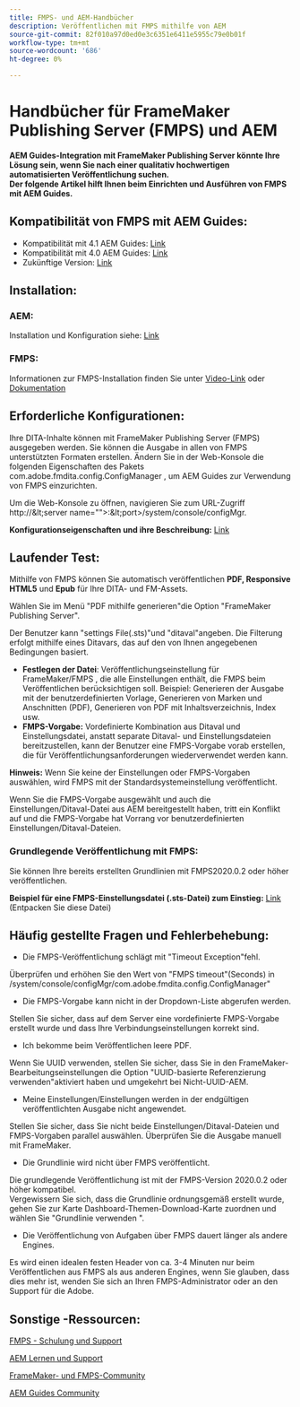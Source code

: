 ```yaml
---
title: FMPS- und AEM-Handbücher
description: Veröffentlichen mit FMPS mithilfe von AEM
source-git-commit: 82f010a97d0ed0e3c6351e6411e5955c79e0b01f
workflow-type: tm+mt
source-wordcount: '686'
ht-degree: 0%

---
```



# Handbücher für FrameMaker Publishing Server (FMPS) und AEM

**AEM Guides-Integration mit FrameMaker Publishing Server könnte Ihre Lösung sein, wenn Sie nach einer qualitativ hochwertigen automatisierten Veröffentlichung suchen.\
Der folgende Artikel hilft Ihnen beim Einrichten und Ausführen von FMPS mit AEM Guides.**

## Kompatibilität von FMPS mit AEM Guides:

- Kompatibilität mit 4.1 AEM Guides: [Link](https://experienceleague.adobe.com/docs/experience-manager-guides-learn/tutorials/release-info/release-notes/on-prem-release-notes/release-notes-4.1.html?lang=en/#compatibility-matrix)
- Kompatibilität mit 4.0 AEM Guides: [Link](https://helpx.adobe.com/xml-documentation-for-experience-manager/release-note/release-notes-xml-documentation-solution-4-0.html/#Compatibility%20matrix)
- Zukünftige Version: [Link](https://experienceleague.adobe.com/docs/experience-manager-guides-learn/tutorials/release-info/latest-release-info.html?lang=en)

## Installation:

### AEM:

Installation und Konfiguration siehe: [Link](https://helpx.adobe.com/content/dam/help/en/xml-documentation-solution/4-1-2/Adobe-Experience-Manager-Guides_Installation-Configuration-Guide_EN.pdf)

### FMPS:

Informationen zur FMPS-Installation finden Sie unter [Video-Link](https://www.youtube.com/watch?v=2deelyM5VA8&amp;t) oder [Dokumentation](https://help.adobe.com/en_US/framemaker/server/index.html#t=fmps-user-guide%2Finstall_config_fmps.html%23install_config_fmps&amp;rhtocid=_2)

## Erforderliche Konfigurationen:

Ihre DITA-Inhalte können mit FrameMaker Publishing Server (FMPS) ausgegeben werden. Sie können die Ausgabe in allen von FMPS unterstützten Formaten erstellen. Ändern Sie in der Web-Konsole die folgenden Eigenschaften des Pakets com.adobe.fmdita.config.ConfigManager , um AEM Guides zur Verwendung von FMPS einzurichten.

Um die Web-Konsole zu öffnen, navigieren Sie zum URL-Zugriff http://\&lt;server name=&quot;&quot;>:\&lt;port>/system/console/configMgr.

**Konfigurationseigenschaften und ihre Beschreibung:** [Link](https://helpx.adobe.com/content/dam/help/en/xml-documentation-solution/4-1-2/Adobe-Experience-Manager-Guides_Installation-Configuration-Guide_EN.pdf#page=89)

## Laufender Test:

Mithilfe von FMPS können Sie automatisch veröffentlichen **PDF, Responsive HTML5** und **Epub** für Ihre DITA- und FM-Assets.

Wählen Sie im Menü &quot;PDF mithilfe generieren&quot;die Option &quot;FrameMaker Publishing Server&quot;.

Der Benutzer kann &quot;settings File(.sts)&quot;und &quot;ditaval&quot;angeben. Die Filterung erfolgt mithilfe eines Ditavars, das auf den von Ihnen angegebenen Bedingungen basiert.

- **Festlegen der Datei**: Veröffentlichungseinstellung für FrameMaker/FMPS , die alle Einstellungen enthält, die FMPS beim Veröffentlichen berücksichtigen soll. Beispiel: Generieren der Ausgabe mit der benutzerdefinierten Vorlage, Generieren von Marken und Anschnitten (PDF), Generieren von PDF mit Inhaltsverzeichnis, Index usw.
- **FMPS-Vorgabe:** Vordefinierte Kombination aus Ditaval und Einstellungsdatei, anstatt separate Ditaval- und Einstellungsdateien bereitzustellen, kann der Benutzer eine FMPS-Vorgabe vorab erstellen, die für Veröffentlichungsanforderungen wiederverwendet werden kann.

**Hinweis:** Wenn Sie keine der Einstellungen oder FMPS-Vorgaben auswählen, wird FMPS mit der Standardsystemeinstellung veröffentlicht.

Wenn Sie die FMPS-Vorgabe ausgewählt und auch die Einstellungen/Ditaval-Datei aus AEM bereitgestellt haben, tritt ein Konflikt auf und die FMPS-Vorgabe hat Vorrang vor benutzerdefinierten Einstellungen/Ditaval-Dateien.

### Grundlegende Veröffentlichung mit FMPS:

Sie können Ihre bereits erstellten Grundlinien mit FMPS2020.0.2 oder höher veröffentlichen.

**Beispiel für eine FMPS-Einstellungsdatei (.sts-Datei) zum Einstieg:** [Link](https://acrobat.adobe.com/link/track?uri=urn:aaid:scds:US:ef750752-7a7e-4e51-923e-6b7d9861ed54) (Entpacken Sie diese Datei)

## Häufig gestellte Fragen und Fehlerbehebung:

- Die FMPS-Veröffentlichung schlägt mit &quot;Timeout Exception&quot;fehl.

Überprüfen und erhöhen Sie den Wert von &quot;FMPS timeout&quot;(Seconds) in /system/console/configMgr/com.adobe.fmdita.config.ConfigManager&quot;

- Die FMPS-Vorgabe kann nicht in der Dropdown-Liste abgerufen werden.

Stellen Sie sicher, dass auf dem Server eine vordefinierte FMPS-Vorgabe erstellt wurde und dass Ihre Verbindungseinstellungen korrekt sind.

- Ich bekomme beim Veröffentlichen leere PDF.

Wenn Sie UUID verwenden, stellen Sie sicher, dass Sie in den FrameMaker-Bearbeitungseinstellungen die Option &quot;UUID-basierte Referenzierung verwenden&quot;aktiviert haben und umgekehrt bei Nicht-UUID-AEM.

- Meine Einstellungen/Einstellungen werden in der endgültigen veröffentlichten Ausgabe nicht angewendet.

Stellen Sie sicher, dass Sie nicht beide Einstellungen/Ditaval-Dateien und FMPS-Vorgaben parallel auswählen. Überprüfen Sie die Ausgabe manuell mit FrameMaker.

- Die Grundlinie wird nicht über FMPS veröffentlicht.

Die grundlegende Veröffentlichung ist mit der FMPS-Version 2020.0.2 oder höher kompatibel.\
Vergewissern Sie sich, dass die Grundlinie ordnungsgemäß erstellt wurde, gehen Sie zur Karte Dashboard-Themen-Download-Karte zuordnen und wählen Sie &quot;Grundlinie verwenden &quot;.

- Die Veröffentlichung von Aufgaben über FMPS dauert länger als andere Engines.

Es wird einen idealen festen Header von ca. 3-4 Minuten nur beim Veröffentlichen aus FMPS als aus anderen Engines, wenn Sie glauben, dass dies mehr ist, wenden Sie sich an Ihren FMPS-Administrator oder an den Support für die Adobe.

## Sonstige -Ressourcen:

[FMPS - Schulung und Support](https://helpx.adobe.com/support/framemaker-publishing-server.html)

[AEM Lernen und Support](https://helpx.adobe.com/in/support/xml-documentation-for-experience-manager.html)

[FrameMaker- und FMPS-Community](https://community.adobe.com/t5/framemaker/ct-p/ct-framemaker?page=1&amp;sort=latest_replies&amp;lang=all&amp;tabid=all)

[AEM Guides Community](https://experienceleaguecommunities.adobe.com/t5/experience-manager-guides/ct-p/aem-xml-documentation)
